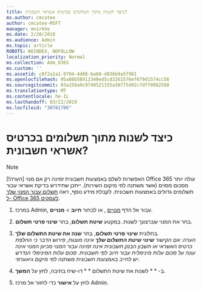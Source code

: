 ```yaml
---
title: כיצד לשנות מתוך תשלומים בכרטיס אשראי חשבונית?
ms.author: cmcatee
author: cmcatee-MSFT
manager: mnirkhe
ms.date: 2/20/2018
ms.audience: Admin
ms.topic: article
ROBOTS: NOINDEX, NOFOLLOW
localization_priority: Normal
ms.collection: Adm_O365
ms.custom: ''
ms.assetid: c8f2a1a1-9704-4d08-ba60-d836b9a5f981
ms.openlocfilehash: 95a08b58912340ed5cd3261576ef679d1574cc56
ms.sourcegitcommit: 03a156a9c9740521155a30775492c7dff0982588
ms.translationtype: MT
ms.contentlocale: he-IL
ms.lasthandoff: 03/22/2019
ms.locfileid: "30761706"
---
```

# <a name="how-do-i-change-from-credit-card-payments-to-invoice"></a>כיצד לשנות מתוך תשלומים בכרטיס אשראי חשבונית?

> [!NOTE]
> [!הערה] האפשרות לשלם באמצעות חשבונית זמינה רק אם מנוי Office 365 עולה יותר מסכום מסוים (אשר משתנה לפי מיקום השירות). ייתכן שתידרש בדיקת אשראי עבור תשלומים גדולים באמצעות חשבונית. לקבלת מידע נוסף, ראה [תשלום עבור המנוי שלך ל- Office 365 לעסקים](https://support.office.com/article/734f4aab-df2d-4e9b-8cb1-691910bde216). 
  
1. במרכז Admin, עבור אל הדף [מנויים](https://go.microsoft.com/fwlink/p/?linkid=842054) , או לבחור **חיוב** \> **מנויים**.
    
2. בחר את המנוי שברצונך לשנות. במקטע **שיטת תשלום**, בחר **שינוי פרטי תשלום**.
    
3. בחלונית **שינוי פרטי תשלום**, בחר **שנה את שיטת התשלום שלך**.
<br>*הערה: אם הקישור **שינוי שיטת התשלום שלך** אינה מוצגת, פירוש הדבר כי החלפת כרטיס האשראי או חשבון הבנק חשבונית אינה זמינה עבור המנוי מכיוון המנוי אינה עונה על סכום עלות מינימלית עבור חיוב לפי חשבונית. סכום עלות המינימלי הנדרש יש לחייב באמצעות חשבונית משתנה לפי מיקום גיאוגרפי.*
  
4. ב- * * לשנות את שיטת התשלום * * דו-שיח בתיבה, לחץ על **המשך**.
    
5. לחץ על **אישור** כדי לחזור אל מרכז Admin. 
   